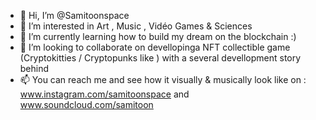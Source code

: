- 👋 Hi, I’m @Samitoonspace
- 👀 I’m interested in Art , Music , Vidéo Games & Sciences
- 🌱 I’m currently learning how to build my dream on the blockchain :)
- 💞️ I’m looking to collaborate on devellopinga NFT collectible game (Cryptokitties / Cryptopunks like ) with a several devellopment story behind
- 📫 You can reach me and see how it visually & musically look like on : www.instagram.com/samitoonspace and www.soundcloud.com/samitoon

<!---
Samitoonspace/Samitoonspace is a ✨ special ✨ repository because its `README.md` (this file) appears on your GitHub profile.
You can click the Preview link to take a look at your changes.
--->
